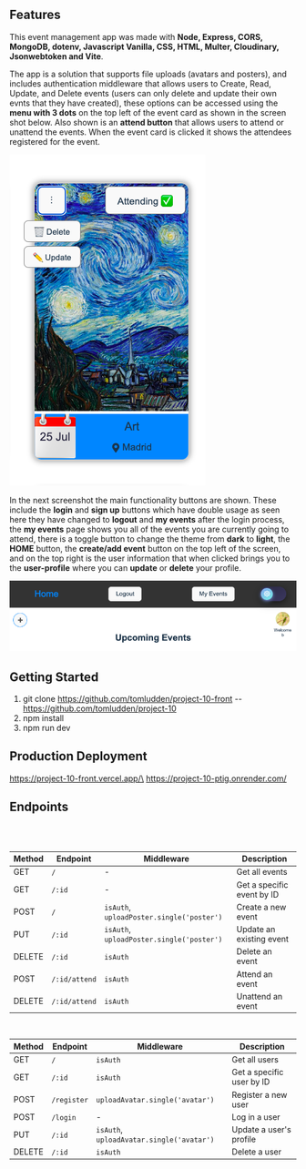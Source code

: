 ## Features

This event management app was made with **Node, Express, CORS, MongoDB, dotenv, Javascript Vanilla, CSS, HTML, Multer, Cloudinary, Jsonwebtoken and Vite**.

The app is a solution that supports file uploads (avatars and posters), and includes authentication middleware that allows users to Create, Read, Update, and Delete events (users can only delete and update their own evnts that they have created), these options can be accessed using the **menu with 3 dots** on the top left of the event card as shown in the screen shot below. Also shown is an **attend button** that allows users to attend or unattend the events. When the event card is clicked it shows the attendees registered for the event.

![Screenshot](https://raw.githubusercontent.com/tomludden/project-10-front/main/public/assets/images/Captura%20de%20Pantalla%202025-06-26%20a%20las%200.09.21.png)

In the next screenshot the main functionality buttons are shown. These include the **login** and **sign up** buttons which have double usage as seen here they have changed to **logout** and **my events** after the login process, the **my events** page shows you all of the events you are currently going to attend, there is a toggle button to change the theme from **dark** to **light**, the **HOME** button, the **create/add event** button on the top left of the screen, and on the top right is the user information that when clicked brings you to the **user-profile** where you can **update** or **delete** your profile.

![Screenshot](https://raw.githubusercontent.com/tomludden/project-10-front/main/public/assets/images/Captura%20de%20Pantalla%202025-06-26%20a%20las%200.10.28.png)

## Getting Started

1. git clone https://github.com/tomludden/project-10-front -- https://github.com/tomludden/project-10
2. npm install
3. npm run dev

## Production Deployment

https://project-10-front.vercel.app/\
https://project-10-ptig.onrender.com/

## Endpoints

<br><br>

| Method | Endpoint      | Middleware                                | Description                |
| ------ | ------------- | ----------------------------------------- | -------------------------- |
| GET    | `/`           | -                                         | Get all events             |
| GET    | `/:id`        | -                                         | Get a specific event by ID |
| POST   | `/`           | `isAuth`, `uploadPoster.single('poster')` | Create a new event         |
| PUT    | `/:id`        | `isAuth`, `uploadPoster.single('poster')` | Update an existing event   |
| DELETE | `/:id`        | `isAuth`                                  | Delete an event            |
| POST   | `/:id/attend` | `isAuth`                                  | Attend an event            |
| DELETE | `/:id/attend` | `isAuth`                                  | Unattend an event          |

<br>

| Method | Endpoint    | Middleware                                | Description               |
| ------ | ----------- | ----------------------------------------- | ------------------------- |
| GET    | `/`         | `isAuth`                                  | Get all users             |
| GET    | `/:id`      | `isAuth`                                  | Get a specific user by ID |
| POST   | `/register` | `uploadAvatar.single('avatar')`           | Register a new user       |
| POST   | `/login`    | -                                         | Log in a user             |
| PUT    | `/:id`      | `isAuth`, `uploadAvatar.single('avatar')` | Update a user's profile   |
| DELETE | `/:id`      | `isAuth`                                  | Delete a user             |
